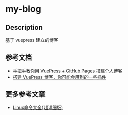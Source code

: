 # my-blog

## Description
基于 vuepress 建立的博客

## 参考文档
 - [手把手教你用 VuePress + GitHub Pages 搭建个人博客](https://juejin.cn/post/7136883164357591047#heading-11)
 - [搭建 VuePress 博客，你可能会用到的一些插件](https://github.com/mqyqingfeng/Blog/issues/261)
## 更多参考文章
 - [Linux命令大全(超详细版)](https://blog.csdn.net/weixin_44191814/article/details/120091363)
